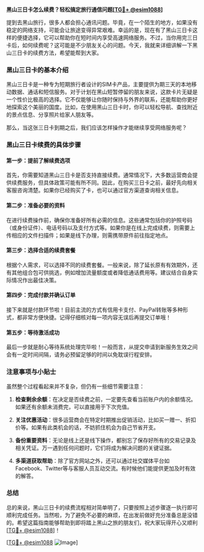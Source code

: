 **黑山三日卡怎么续费？轻松搞定旅行通信问题[[TG💪+ @esim1088](https://t.me/s/esim1088)]**

提到去黑山旅行，很多人都会担心通讯问题。毕竟，在一个陌生的地方，如果没有稳定的网络支持，可能会让旅途变得异常艰难。幸运的是，现在有了黑山三日卡这样的便捷选择，它可以帮助你在短时间内享受高速网络服务。不过，当你用完三日卡后，如何续费呢？这可能是不少朋友关心的问题。今天，我就来详细讲解一下黑山三日卡的续费方法，希望能帮到大家。

### 黑山三日卡的基本介绍

黑山三日卡是一种专为短期旅行者设计的SIM卡产品，主要提供为期三天的本地移动数据、通话和短信服务。对于计划在黑山短暂停留的朋友来说，这款卡片无疑是一个性价比极高的选择。它不仅能够让你随时保持与外界的联系，还能帮助你更好地探索这个美丽的国度。比如，在使用黑山三日卡时，你可以轻松导航、查找附近的景点信息、分享照片给家人朋友等。

那么，当这张三日卡到期之后，我们应该怎样操作才能继续享受网络服务呢？

### 黑山三日卡续费的具体步骤

#### 第一步：提前了解续费选项

首先，你需要知道黑山三日卡是否支持直接续费。通常情况下，大多数运营商会提供续费服务，但具体政策可能有所不同。因此，在购买三日卡之前，最好先向相关客服咨询清楚。如果你已经购买了卡，也可以通过官方渠道查询相关信息。

#### 第二步：准备必要的资料

在进行续费操作前，确保你准备好所有必需的信息。这些通常包括你的护照号码（或身份证件）、电话号码以及支付方式等。如果你是在线上完成续费，则需要上传相应的文件扫描件；如果是线下办理，则需携带原件前往指定地点。

#### 第三步：选择合适的续费套餐

根据个人需求，可以选择不同的续费套餐。一般来说，除了延长原有有效期外，还有其他组合包可供挑选，例如增加流量额度或者降低通话费用等。建议结合自身实际情况作出最佳决策。

#### 第四步：完成付款并确认订单

接下来就是付款环节啦！目前主流的方式有信用卡支付、PayPal转账等多种形式，都非常方便快捷。记得仔细核对每一项内容无误后再提交订单哦！

#### 第五步：等待激活成功

最后一步就是耐心等待系统处理完毕啦！一般而言，从提交申请到新服务生效之间会有一定时间间隔，请务必预留足够的时间以免耽误行程安排。

### 注意事项与小贴士

虽然整个过程看起来并不复杂，但仍有一些细节需要注意：

1. **检查剩余余额**：在决定是否续费之前，一定要先查看当前账户内的余额情况。如果还有余额未消费完，可以直接用于下次充值。
   
2. **关注优惠活动**：很多运营商会在特定时期推出促销活动，比如买一赠一、折扣价等。如果有此类机会的话，不妨抓住机会为自己节省开支。

3. **备份重要资料**：无论是线上还是线下操作，都别忘了保存好所有的交易记录及相关凭证。万一遇到任何问题时，它们将成为解决问题的关键证据。

4. **多渠道获取帮助**：除了官方网站之外，还可以通过社交媒体平台如Facebook、Twitter等与客服人员互动交流。有时候他们能提供更加及时有效的解答。

### 总结

总的来说，黑山三日卡的续费流程相对简单明了，只要按照上述步骤逐一执行即可顺利完成任务。当然啦，为了避免不必要的麻烦，在出发前做好充分准备总是没错的。希望这篇指南能够帮助到即将踏上黑山之旅的朋友们，祝大家玩得开心又顺利[[TG💪+ @esim1088](https://t.me/s/esim1088)]！

[[TG💪+ @esim1088](https://t.me/s/esim1088) ![Image](https://i.postimg.cc/4NQfJmqS/Snipaste-2025-05-13-00-14-12.png)]